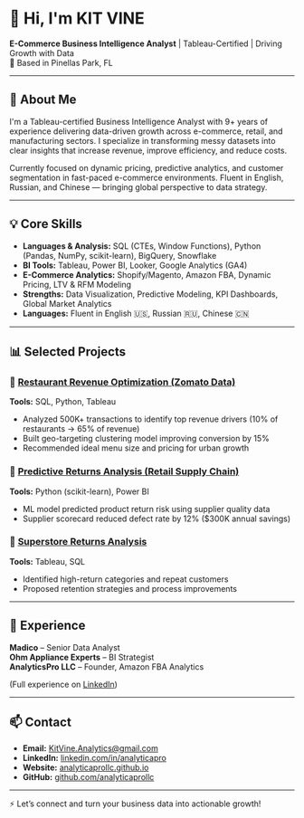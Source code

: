 # 👋 Hi, I'm KIT VINE

**E-Commerce Business Intelligence Analyst** | Tableau-Certified | Driving Growth with Data  
📍 Based in Pinellas Park, FL

---

## 🚀 About Me

I'm a Tableau-certified Business Intelligence Analyst with 9+ years of experience delivering data-driven growth across e-commerce, retail, and manufacturing sectors. I specialize in transforming messy datasets into clear insights that increase revenue, improve efficiency, and reduce costs.

Currently focused on dynamic pricing, predictive analytics, and customer segmentation in fast-paced e-commerce environments. Fluent in English, Russian, and Chinese — bringing global perspective to data strategy.

---

## 💡 Core Skills

- **Languages & Analysis:** SQL (CTEs, Window Functions), Python (Pandas, NumPy, scikit-learn), BigQuery, Snowflake  
- **BI Tools:** Tableau, Power BI, Looker, Google Analytics (GA4)  
- **E-Commerce Analytics:** Shopify/Magento, Amazon FBA, Dynamic Pricing, LTV & RFM Modeling  
- **Strengths:** Data Visualization, Predictive Modeling, KPI Dashboards, Global Market Analytics  
- **Languages:** Fluent in English 🇺🇸, Russian 🇷🇺, Chinese 🇨🇳  

---

## 📊 Selected Projects

### 🔗 [Restaurant Revenue Optimization (Zomato Data)](https://github.com/kitvine/zomato)  
**Tools:** SQL, Python, Tableau  
- Analyzed 500K+ transactions to identify top revenue drivers (10% of restaurants → 65% of revenue)  
- Built geo-targeting clustering model improving conversion by 15%  
- Recommended ideal menu size and pricing for urban growth  

### 🔗 [Predictive Returns Analysis (Retail Supply Chain)](https://github.com/kitvine/returns)  
**Tools:** Python (scikit-learn), Power BI  
- ML model predicted product return risk using supplier quality data  
- Supplier scorecard reduced defect rate by 12% ($300K annual savings)

### 🔗 [Superstore Returns Analysis](https://public.tableau.com/views/Superstorelast/Story1)  
**Tools:** Tableau, SQL  
- Identified high-return categories and repeat customers  
- Proposed retention strategies and process improvements

---

## 🏢 Experience

**Madico** – Senior Data Analyst  
**Ohm Appliance Experts** – BI Strategist  
**AnalyticsPro LLC** – Founder, Amazon FBA Analytics

(Full experience on [LinkedIn](https://www.linkedin.com/in/analyticapro/))

---

## 📫 Contact

- **Email:** [KitVine.Analytics@gmail.com](mailto:KitVine.Analytics@gmail.com)  
- **LinkedIn:** [linkedin.com/in/analyticapro](https://www.linkedin.com/in/analyticapro/)  
- **Website:** [analyticaprollc.github.io](https://analyticaprollc.github.io/)  
- **GitHub:** [github.com/analyticaprollc](https://github.com/analyticaprollc)

---

⚡ Let’s connect and turn your business data into actionable growth!

